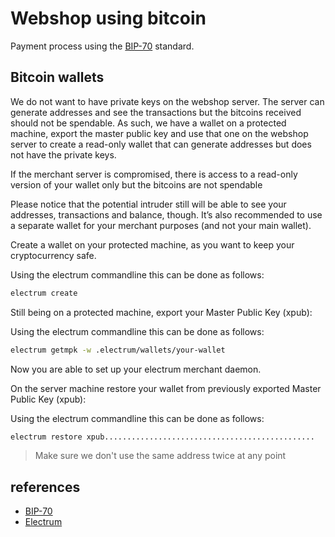 # Webshop using bitcoin

Payment process using the [BIP-70](https://github.com/bitcoin/bips/blob/master/bip-0070.mediawiki) standard.

## Bitcoin wallets

We do not want to have private keys on the webshop server. The server can generate addresses and see the transactions but the bitcoins received should not be spendable.
As such, we have a wallet on a protected machine, export the master public key and use that one on the webshop server to create a read-only wallet that can generate addresses but does not have the private keys.

If the merchant server is compromised, there is access to a read-only version of your wallet only but the bitcoins are not spendable

Please notice that the potential intruder still will be able to see your addresses, transactions and balance, though. It’s also recommended to use a separate wallet for your merchant purposes (and not your main wallet).

Create a wallet on your protected machine, as you want to keep your cryptocurrency safe.

Using the electrum commandline this can be done as follows:

```sh
electrum create
```

Still being on a protected machine, export your Master Public Key (xpub):

Using the electrum commandline this can be done as follows:

```sh
electrum getmpk -w .electrum/wallets/your-wallet
```

Now you are able to set up your electrum merchant daemon.

On the server machine restore your wallet from previously exported Master Public Key (xpub):

Using the electrum commandline this can be done as follows:

```sh
electrum restore xpub...............................................
```

> Make sure we don't use the same address twice at any point

## references

- [BIP-70](https://github.com/bitcoin/bips/blob/master/bip-0070.mediawiki)
- [Electrum](https://electrum.org/)
